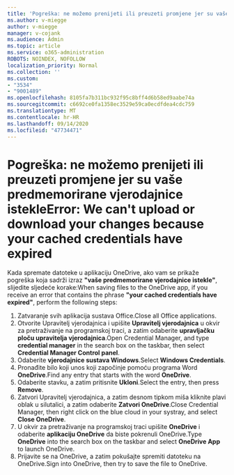 ```yaml
---
title: 'Pogreška: ne možemo prenijeti ili preuzeti promjene jer su vaše predmemorirane vjerodajnice istekle'
ms.author: v-miegge
author: v-miegge
manager: v-cojank
ms.audience: Admin
ms.topic: article
ms.service: o365-administration
ROBOTS: NOINDEX, NOFOLLOW
localization_priority: Normal
ms.collection: ''
ms.custom:
- "3534"
- "9001489"
ms.openlocfilehash: 8105fa7b311bc932f95c8bff4d6b58ed9aabe74a
ms.sourcegitcommit: c6692ce0fa1358ec3529e59ca0ecdfdea4cdc759
ms.translationtype: MT
ms.contentlocale: hr-HR
ms.lasthandoff: 09/14/2020
ms.locfileid: "47734471"
---
```

# <a name="error-we-cant-upload-or-download-your-changes-because-your-cached-credentials-have-expired"></a><span data-ttu-id="2992d-102">Pogreška: ne možemo prenijeti ili preuzeti promjene jer su vaše predmemorirane vjerodajnice istekle</span><span class="sxs-lookup"><span data-stu-id="2992d-102">Error: We can't upload or download your changes because your cached credentials have expired</span></span>

<span data-ttu-id="2992d-103">Kada spremate datoteke u aplikaciju OneDrive, ako vam se prikaže pogreška koja sadrži izraz **"vaše predmemorirane vjerodajnice istekle"**, slijedite sljedeće korake:</span><span class="sxs-lookup"><span data-stu-id="2992d-103">When saving files to the OneDrive app, if you receive an error that contains the phrase **"your cached credentials have expired"**, perform the following steps:</span></span>

1. <span data-ttu-id="2992d-104">Zatvaranje svih aplikacija sustava Office.</span><span class="sxs-lookup"><span data-stu-id="2992d-104">Close all Office applications.</span></span>
1. <span data-ttu-id="2992d-105">Otvorite Upravitelj vjerodajnica i upišite **Upravitelj vjerodajnica** u okvir za pretraživanje na programskoj traci, a zatim odaberite **upravljačku ploču upravitelja vjerodajnica**.</span><span class="sxs-lookup"><span data-stu-id="2992d-105">Open Credential Manager, and type **credential manager** in the search box on the taskbar, then select **Credential Manager Control panel**.</span></span>
1. <span data-ttu-id="2992d-106">Odaberite **vjerodajnice sustava Windows**.</span><span class="sxs-lookup"><span data-stu-id="2992d-106">Select **Windows Credentials**.</span></span>
1. <span data-ttu-id="2992d-107">Pronađite bilo koji unos koji započinje pomoću programa Word **OneDrive**.</span><span class="sxs-lookup"><span data-stu-id="2992d-107">Find any entry that starts with the word **OneDrive**.</span></span>
1. <span data-ttu-id="2992d-108">Odaberite stavku, a zatim pritisnite **Ukloni**.</span><span class="sxs-lookup"><span data-stu-id="2992d-108">Select the entry, then press **Remove**.</span></span>
1. <span data-ttu-id="2992d-109">Zatvori Upravitelj vjerodajnica, a zatim desnom tipkom miša kliknite plavi oblak u silutalici, a zatim odaberite **Zatvori OneDrive**.</span><span class="sxs-lookup"><span data-stu-id="2992d-109">Close Credential Manager, then right click on the blue cloud in your systray, and select **Close OneDrive**.</span></span>
1. <span data-ttu-id="2992d-110">U okvir za pretraživanje na programskoj traci upišite **OneDrive** i odaberite **aplikaciju OneDrive** da biste pokrenuli OneDrive.</span><span class="sxs-lookup"><span data-stu-id="2992d-110">Type **OneDrive** into the search box on the taskbar and select **OneDrive App** to launch OneDrive.</span></span>
1. <span data-ttu-id="2992d-111">Prijavite se na OneDrive, a zatim pokušajte spremiti datoteku na OneDrive.</span><span class="sxs-lookup"><span data-stu-id="2992d-111">Sign into OneDrive, then try to save the file to OneDrive.</span></span>
